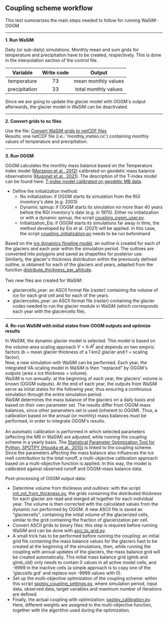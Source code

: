 ## Coupling scheme workflow
This text summarizes the main steps needed to follow for running WaSiM-OGGM
_____

**1. Run WaSiM**

Daily (or sub-daily) simulations. Monthly mean and sum grids for temperature and precipitation have to be created, respectively. This is done in the interpolation section of the control file.

Variable      | Write code  | Output                
:-----------: |:-----------:| :--------------------:
temperature   | 73          | mean monthly values   
precipitation | 33          | total monthly values 

Since we are going to update the glacier model with OGGM's output afterwards, the glacier model in WaSiM can be deactivated.
_____
**2. Convert grids to nc files**

Use the file: [Convert WaSiM grids to netCDF files](../main/scripts/convert_raster_to_nc.py) \
Results: one netCDF file (i.e.: 'monthly_meteo.nc') containing monthly values of temperature and precipitation.

_____
**3. Run OGGM**

OGGM calculates the monthly mass balance based on the Temperature index model ([Marzeion et al., 2012](https://tc.copernicus.org/articles/6/1295/2012/tc-6-1295-2012.html)) calibrated on geodetic mass balance observations ([Hugonet et al., 2021](https://www.nature.com/articles/s41586-021-03436-z)). The description of the T-index model can be found here: [T-index model calibrated on geodetic MB data](https://docs.oggm.org/en/stable/mass-balance-monthly.html).
 * Define the initialization method: 
      * No initialization: if OGGM starts its simulation from the RGI inventory's date (e.g. 2003)
      * Dynamic spinup: if OGGM starts its simulation no more than 40 years before the RGI inventory's date (e.g. in 1970). Either no initialization or with a dynamic spinup, the script [coupling_oggm_user.py](../main/scripts/coupling_oggm_user.py).
      * Initialization_Eis: if OGGM starts its simulations far away in time, the method developed by Eis et al. (2021) will be applied. In this case, the script [coupling_initialization.py](../main/scripts/coupling_initialization.py) needs to be run beforehand

Based on the [ice dynamics flowline model](https://docs.oggm.org/en/stable/ice-dynamics.html), an outline is created for each of the glaciers and each year within the simulation period. The outlines are converted into polygons and saved as shapefiles for posterior use.\
Similarly, the glacier's thickness distribution within the previously defined outilne, is obtained for each of the glaciers and years, adapted from the function [distribute_thickness_per_altitude](https://github.com/OGGM/oggm/blob/9d173038862f36a21838034da07243bd189ef2d0/oggm/core/inversion.py#L747).\
\
Two new files are created for WaSiM:
   * glaciercells_year: an ASCII format file (raster) containing the volume of ice for each grid cell and for each of the years
   * glaciercodes_year: an ASCII format file (raster) containing the glacier codes needed to run the glacier module in WaSiM (which corresponds each year with the glaciercells file).

_____
**4. Re-run WaSiM with initial states from OGGM outputs and optimize results**

In WaSiM, the dynamic glacier model is selected. This model is based on the volume-area scaling approach $V = b.A^f$ and depends on two empiric factors (b = mean glacier thickness of a 1 km2 glacier and f = scaling factor). \
Now, a new simulation with WaSiM can be performed. Each year, the integrated VA-scaling model in WaSiM is then "replaced" by OGGM's outputs (area x ice thickness = volume). \
WaSiM is run annually: at the beginning of each year, the glaciers' volume is known (OGGM outputs). At the end of each year, the outputs from WaSiM serve as initial states for the following year, thus ensuring a continuous simulation through the entire simulation period.\
WaSiM determines the mass balance of the glaciers on a daily basis and based on their own parameter set. The results differ from OGGM mass balances, since other parameters set is used (inherent to OGGM). Thus, a calibration based on the annual (or monthly) mass balances must be performed, in order to integrate OGGM's results. \
\
An automatic calibration is performed in which selected parameters (affecting the MB in WaSiM) are adjusted, while running the coupling scheme in a yearly basis. The [Statistical Parameter Optimization Tool for Python, SPOTPY (Houska et al., 2015)](https://spotpy.readthedocs.io/en/latest/) is linked to the coupling scheme.\
Since the parameters affecting the mass balance also influences the ice melt contribution to the total runoff, a multi-objective calibration approach based on a multi-objective function is applied. In this way, the model is calibrated against observed runoff and OGGM-mass balance data. 

Post-processing of OGGM output data:
* Determine volume from thickness and outlines: with the script [init_vol_from_thickness.py](../main/scripts/init_vol_from_thickness.py), the grids containing the distributed thickness for each glacier are read and merged all together for each individual year. The volume is then corrected with the calculated values from the dynamic run performed by OGGM. A new ASCII file is saved as "glaciercells", containing the initial volume of the glacierized cells, similar to the grid containing the fraction of glacierization per cell.
* Convert ASCII grids to binary files: this step is required before running WaSiM and can be done with [asci_to_grid.py](../main/scripts/asci_to_grid.py).
* A small trick has to be performed before running the coupling: an initial grid file containing the mass balance values for the glaciers hast to be created at the beginning of the simulations, then, while running the coupling with annual updates of the glaciers, the mass balance grid will be created automatically. This initial mass balance grid (glmb and glmb_old) only needs to contain 0 values in all active model cells, and -9999 in the inactive cells (a simple approach is to copy one of the 'glaccells.grd' and replace non -9999 values with 0).
* Set up the multi-objective optimization of the coupling scheme: within this script [spotpy_coupling_settings.py](../main/scripts/spotpy_coupling_settings.py), where simulation period, input data, observed data, target variables and maximum number of iterations are defined.
* Finally, the actual coupling with optimization: [spotpy_calibration.py](../main/scripts/spotpy_calibration.py). Here, different weights are assigned to the multi-objective function, together with the algortihm used during the optimization.
